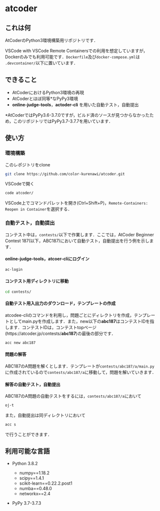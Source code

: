 # atcoder

## これは何

AtCoderのPython3環境構築用リポジトリです．

VSCode with VSCode Remote Containersでの利用を想定していますが，Dockerのみでも利用可能です．`Dockerfile`及び`docker-compose.yml`は `.devcontainer/`以下に置いています．

## できること

- AtCoderにおけるPython3環境の再現
- AtCoderとほぼ同等*なPyPy3環境
- **online-judge-tools**，**actoder-cli** を用いた自動テスト，自動提出

*AtCoderではPyPy3.6-3.7.0ですが，ビルド済のソースが見つからなかったため，このリポジトリではPyPy3.7-3.7.7を用いています．

## 使い方

### 環境構築

このレポジトリをclone

```bash
git clone https://github.com/color-kurenawi/atcoder.git
```

VSCodeで開く

```bash
code atcoder/
```

VSCode上でコマンドパレットを開き(Ctrl+Shift+P)，`Remote-Containers: Reopen in Container`を選択する．

### 自動テスト，自動提出

コンテスト中は，`contests/`以下で作業します．ここでは，AtCoder Beginner Contest 187(以下，ABC187)において自動テスト，自動提出を行う例を示します．

#### online-judge-tools，atcoer-cliにログイン

```bash
ac-login
```

#### コンテスト用ディレクトリに移動

```bash
cd contests/
```

#### 自動テスト用入出力のダウンロード，テンプレートの作成

atcodee-cliのコマンドを利用し，問題ごとにディレクトリを作成，テンプレートとしてmain.pyを作成します．また，new以下の**abc187**はコンテストIDを指します．コンテストIDは，コンテストtopページ(https://<span>atcoder<span>.jp/contests/**abc187**)の最後の部分です．

```bash
acc new abc187
```

#### 問題の解答

ABC187のA問題を解くとします．テンプレートが`contests/abc187/a/main.py`
に作成されているので`contests/abc187/a`に移動して，問題を解いていきます．

#### 解答の自動テスト，自動提出

ABC187のA問題の自動テストをするには，`contests/abc187/a`において

```bash
oj-t
```

また，自動提出は同ディレクトリにおいて

```bash
acc s
```

で行うことができます．

## 利用可能な言語

- Python 3.8.2
  - numpy==1.18.2
  - scipy==1.4.1
  - scikit-learn==0.22.2.post1
  - numba==0.48.0
  - networkx==2.4

- PyPy 3.7-3.7.3
